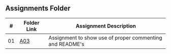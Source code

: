 ##  Assignments Folder

|   #   | Folder Link | Assignment Description                                          |
| :---: | ----------- | ----------------------------------------------------------      |
|  01   | [A03](https://replit.com/@Brayden-LawsonL/bukuguigyuguighuijki#main.cpp)      | Assignment to show use of proper commenting and README's 

